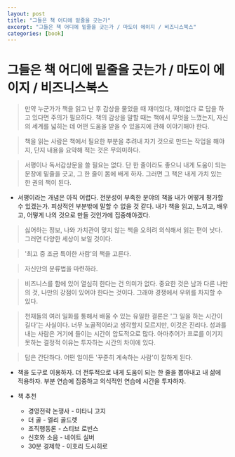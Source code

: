 ```yaml
---
layout: post
title: "그들은 책 어디에 밑줄을 긋는가"
excerpt: "그들은 책 어디에 밑줄을 긋는가 / 마도이 에이지 / 비즈니스북스"
categories: [book]
---
```


# 그들은 책 어디에 밑줄을 긋는가 / 마도이 에이지 / 비즈니스북스 

> 만약 누군가가 책을 읽고 난 후 감상을 물었을 때 재미있다, 재미없다 로 답을 하고 있다면 주의가 필요하다. 책의 감상을 말할 때는 책에서 무엇을 느꼈는지, 자신의 세계를 넓히는 데 어떤 도움을 받을 수 있을지에 관해 이야기해야 한다.

> 책을 읽는 사람은 책에서 필요한 부분을 추려내 자기 것으로 만드는 작업을 해야지, 단지 내용을 요약해 적는 것은 무의미하다.

> 서평이나 독서감상문을 쓸 필요는 없다. 단 한 줄이라도 좋으니 내게 도움이 되는 문장에 밑줄을 긋고, 그 한 줄이 몸에 배게 하자. 그러면 그 책은 내게 가치 있는 한 권의 책이 된다.

- 서평이라는 개념은 아직 어렵다. 전문성이 부족한 분야의 책을 내가 어떻게 평가할 수 있겠는가. 피상적인 부분밖에 말할 수 없을 것 같다. 내가 책을 읽고, 느끼고, 배우고, 어떻게 나의 것으로 만들 것인가에 집중해야겠다.

> 싫어하는 정보, 나와 가치관이 맞지 않는 책을 오히려 의식해서 읽는 편이 낫다. 그러면 다양한 세상이 보일 것이다.

> '최고 중 조금 특이한 사람'의 책을 고른다.

> 자신만의 분류법을 마련하라.

> 비즈니스를 함에 있어 열심히 한다는 건 의미가 없다. 중요한 것은 남과 다른 나만의 것, 나만의 강점이 있어야 한다는 것이다. 그래야 경쟁에서 우위를 차지할 수 있다.

> 천재들의 여러 일화를 통해서 배울 수 있는 유일한 결론은 '그 일을 하는 시간이 길다'는 사실이다. 너무 노골적이라고 생각할지 모르지만, 이것은 진리다. 성과를 내는 사람은 거기에 들이는 시간이 압도적으로 많다. 아마추어가 프로를 이기지 못하는 결정적 이유는 투자하는 시간의 차이에 있다.

> 답은 간단하다. 어떤 일이든 '꾸준히 계속하는 사람'이 잘하게 된다.

- 책을 도구로 이용하자. 더 전투적으로 내게 도움이 되는 한 줄을 뽑아내고 내 삶에 적용하자. 부분 연습에 집중하고 의식적인 연습에 시간을 투자하자.

- 책 추천
	- 경영전략 논쟁사 - 미타니 고지
	- 더 골 - 엘리 골드렛
	- 조직행동론 - 스티브 로빈스
	- 신호와 소음 - 네이트 실버
	- 30분 경제학 - 이호리 도시히로

